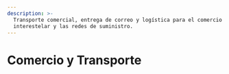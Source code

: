 ```yaml
---
description: >-
  Transporte comercial, entrega de correo y logística para el comercio
  interestelar y las redes de suministro.
---
```


# Comercio y Transporte

